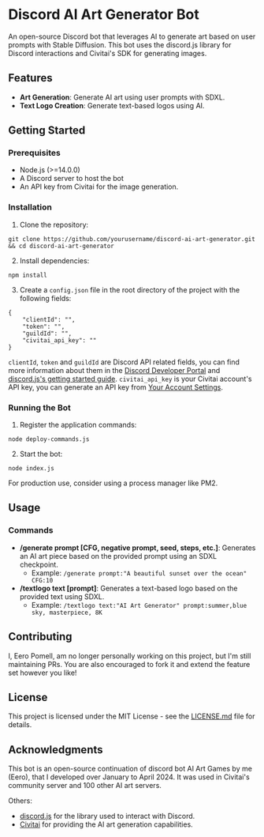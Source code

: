 # Discord AI Art Generator Bot

An open-source Discord bot that leverages AI to generate art based on user prompts with Stable Diffusion. This bot uses the discord.js library for Discord interactions and Civitai's SDK for generating images. 

## Features

- **Art Generation**: Generate AI art using user prompts with SDXL.
- **Text Logo Creation**: Generate text-based logos using AI.

## Getting Started

### Prerequisites

- Node.js (>=14.0.0)
- A Discord server to host the bot
- An API key from Civitai for the image generation.

### Installation

1. Clone the repository:

```
git clone https://github.com/yourusername/discord-ai-art-generator.git && cd discord-ai-art-generator
```

2. Install dependencies:
```
npm install
```

3. Create a `config.json` file in the root directory of the project with the following fields:
```
{
	"clientId": "",
	"token": "",
	"guildId": "",
	"civitai_api_key": ""
}
```
`clientId`, `token` and `guildId` are Discord API related fields, you can find more information about them in the [Discord Developer Portal](https://discord.com/developers/docs/intro) and [discord.js's getting started guide](https://discordjs.guide/). 
`civitai_api_key` is your Civitai account's API key, you can generate an API key from [Your Account Settings](https://civitai.com/user/account).


### Running the Bot

1. Register the application commands:
```
node deploy-commands.js
```

2. Start the bot:
```
node index.js
```
For production use, consider using a process manager like PM2.

## Usage

### Commands

- **/generate prompt [CFG, negative prompt, seed, steps, etc.]**: Generates an AI art piece based on the provided prompt using an SDXL checkpoint.
  - Example: `/generate prompt:"A beautiful sunset over the ocean" CFG:10`
- **/textlogo text [prompt]**: Generates a text-based logo based on the provided text using SDXL.
  - Example: `/textlogo text:"AI Art Generator" prompt:summer,blue sky, masterpiece, 8K`

## Contributing

I, Eero Pomell, am no longer personally working on this project, but I'm still maintaining PRs. You are also encouraged to fork it and extend the feature set however you like!

## License

This project is licensed under the MIT License - see the [LICENSE.md](LICENSE.md) file for details.

## Acknowledgments

This bot is an open-source continuation of discord bot AI Art Games by me (Eero), that I developed over January to April 2024. It was used in Civitai's community server and 100 other AI art servers. 

Others:
- [discord.js](https://discord.js.org/) for the library used to interact with Discord.
- [Civitai](https://civitai.com/) for providing the AI art generation capabilities.









